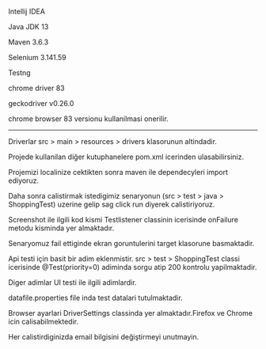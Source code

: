 Intellij IDEA

Java JDK 13

Maven 3.6.3

Selenium 3.141.59

Testng

chrome driver 83

geckodriver v0.26.0
 
chrome browser 83 versionu kullanilmasi onerilir.

***

Driverlar src > main > resources > drivers klasorunun altindadir.

Projede kullanilan diğer kutuphanelere pom.xml icerinden ulasabilirsiniz.

Projemizi localinize cektikten sonra maven ile dependecyleri import ediyoruz.

Daha sonra calistirmak istedigimiz senaryonun (src > test > java > ShoppingTest) uzerine gelip sag click run diyerek calistiriyoruz.

Screenshot ile ilgili kod kismi Testlistener classinin icerisinde onFailure metodu kisminda yer almaktadır.

Senaryomuz fail ettiginde ekran goruntulerini target klasorune basmaktadir.

Api testi için basit bir adim eklenmistir. 
src > test > ShoppingTest classi icerisinde @Test(priority=0) adiminda sorgu atip 200 kontrolu yapilmaktadir.

Diger adimlar UI testi ile ilgili adimlardir.

datafile.properties file inda test datalari tutulmaktadir.

Browser ayarlari DriverSettings classinda yer almaktadır.Firefox ve Chrome icin calisabilmektedir.

Her calistirdiginizda email bilgisini değiştirmeyi unutmayin.